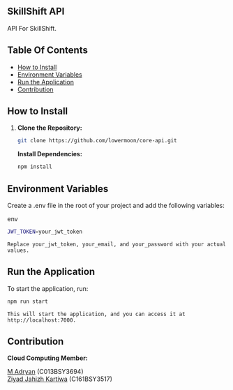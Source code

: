 ## SkillShift API

API For SkillShift.

## Table Of Contents

- [How to Install](#how-to-install)
- [Environment Variables](#environment-variables)
- [Run the Application](#run-the-application)
- [Contribution](#contribution)

## How to Install

1. **Clone the Repository:**
   ```bash
   git clone https://github.com/lowermoon/core-api.git
   ```
   
   **Install Dependencies:**
    ```bash
    npm install 
    ```

## Environment Variables

Create a .env file in the root of your project and add the following variables:

env
```bash
JWT_TOKEN=your_jwt_token
```

```Replace your_jwt_token, your_email, and your_password with your actual values.```
  ## Run the Application
<p>To start the application, run:</p>

```bash
npm run start
```

```This will start the application, and you can access it at http://localhost:7000.``` 

## Contribution

**Cloud Computing Member:**

<a href="https://github.com/ryturN">M Adryan</a> (C013BSY3694)<br>
<a href="https://github.com/ZiyadZK">Ziyad Jahizh Kartiwa</a> (C161BSY3517)

